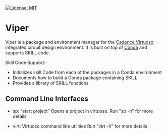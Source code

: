 [![License: MIT](https://img.shields.io/badge/License-MIT-yellow.svg)](https://opensource.org/licenses/MIT)

# Viper
Viper is a package and environment manager for the [Cadence Virtuoso](https://www.cadence.com/en_US/home/tools/custom-ic-analog-rf-design/circuit-design.html) 
integrated circuit design environment.  It is built on top of [Conda](https://docs.conda.io/projects/conda/en/latest/index.html) 
and supports SKILL code.  

Skill Code Support:
- Initializes skill Code from each of the packages in a Conda environment
- Documents how to build a Conda package containing SKILL
- Provides a library of SKILL functions

Command Line Interfaces
----------------------

* sp: "start project" Opens a project in virtuoso.
      Run "sp -h" for more details
  
* virt: Virtuoso command line utilities
      Run "virt -h" for more details